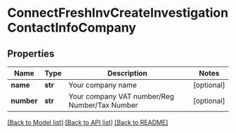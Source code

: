 # ConnectFreshInvCreateInvestigationContactInfoCompany

## Properties
Name | Type | Description | Notes
------------ | ------------- | ------------- | -------------
**name** | **str** | Your company name | [optional] 
**number** | **str** | Your company VAT number/Reg Number/Tax Number | [optional] 

[[Back to Model list]](../README.md#documentation-for-models) [[Back to API list]](../README.md#documentation-for-api-endpoints) [[Back to README]](../README.md)

